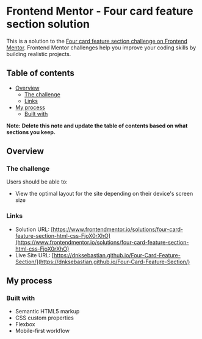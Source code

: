 # Frontend Mentor - Four card feature section solution

This is a solution to the [Four card feature section challenge on Frontend Mentor](https://www.frontendmentor.io/challenges/four-card-feature-section-weK1eFYK). Frontend Mentor challenges help you improve your coding skills by building realistic projects. 

## Table of contents

- [Overview](#overview)
  - [The challenge](#the-challenge)
  - [Links](#links)
- [My process](#my-process)
  - [Built with](#built-with)

**Note: Delete this note and update the table of contents based on what sections you keep.**

## Overview

### The challenge

Users should be able to:

- View the optimal layout for the site depending on their device's screen size

### Links

- Solution URL: [https://www.frontendmentor.io/solutions/four-card-feature-section-html-css-FjoX0rXhO](https://www.frontendmentor.io/solutions/four-card-feature-section-html-css-FjoX0rXhO)
- Live Site URL: [https://dnksebastian.github.io/Four-Card-Feature-Section/](https://dnksebastian.github.io/Four-Card-Feature-Section/)

## My process

### Built with

- Semantic HTML5 markup
- CSS custom properties
- Flexbox
- Mobile-first workflow




